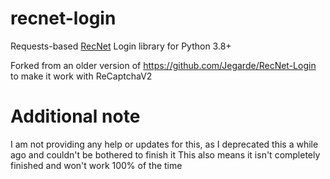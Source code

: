 # recnet-login
Requests-based [RecNet](https://rec.net) Login library for Python 3.8+

Forked from an older version of https://github.com/Jegarde/RecNet-Login to make it work with ReCaptchaV2

# Additional note
I am not providing any help or updates for this, as I deprecated this a while ago and couldn't be bothered to finish it
This also means it isn't completely finished and won't work 100% of the time
